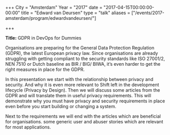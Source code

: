 +++
City = "Amsterdam"
Year = "2017"
date = "2017-04-15T00:00:00-00:00"
title = "Edward van Deursen"
type = "talk"
aliases = ["/events/2017-amsterdam/program/edwardvandeursen/"]

+++

<div class="col-md-12">
<p><strong>Title:</strong> GDPR in DevOps for Dummies</p>

<p>
Organisations are preparing for the General Data Protection Regulation (GDPR), the latest European privacy law. Since organisations are already struggling with getting compliant to the security standards like ISO 27001/2, NEN 7510 or Dutch baseline as BIR / BIG/ BIWA, it’s even harder to get the right measures in place for the GDPR.
</p>
<p>
 In this presentation we start with the relationship between privacy and security. And why it is even more relevant to Shift left in the development lifecycle (Privacy by Design). Then we will discuss some articles from the GDPR and will translate them in useful privacy requirements. This will demonstrate why you must have privacy and security requirements in place even before you start building or changing a system.
 </p>
 <p>
 Next to the requirements we will end with the articles which are beneficial for organisations.
  some generic user and abuser stories which are relevant for most applications.
</p>

</div>
